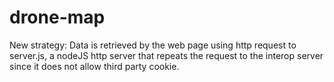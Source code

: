 # drone-map
New strategy:
Data is retrieved by the web page using http request to server.js, a nodeJS http server that repeats the request to the interop server since it does not allow third party cookie.
